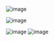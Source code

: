 
![image](https://user-images.githubusercontent.com/102455597/235290055-3d0db751-b4cb-49e8-accf-9a2c00db07a4.png)

![image](https://user-images.githubusercontent.com/102455597/235290163-e0a6552a-ac7f-4a8d-832f-79e7c5d9caf2.png)

![image](https://user-images.githubusercontent.com/102455597/235290087-a4401fe3-0204-41a4-854b-446b9adb4f7a.png)
![image](https://user-images.githubusercontent.com/102455597/235290127-c581147d-2684-4620-981f-6351e56b3416.png)
